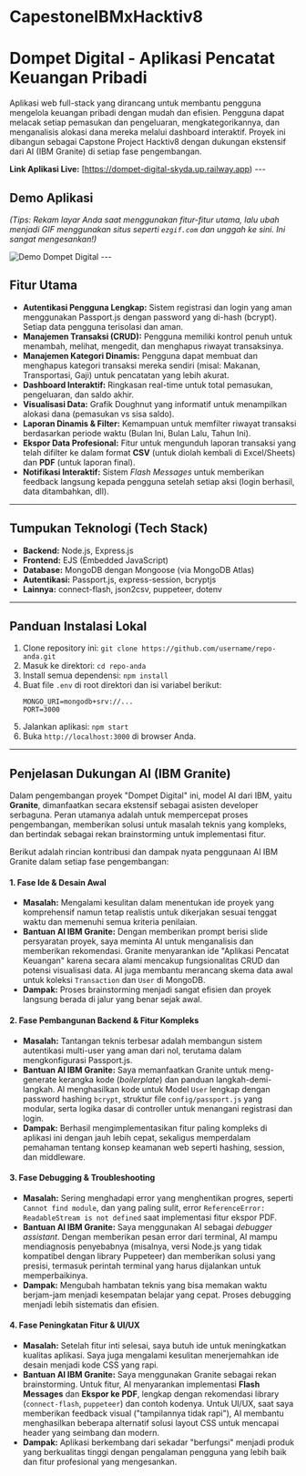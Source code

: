 # CapestoneIBMxHacktiv8

# Dompet Digital - Aplikasi Pencatat Keuangan Pribadi

Aplikasi web full-stack yang dirancang untuk membantu pengguna mengelola keuangan pribadi dengan mudah dan efisien. Pengguna dapat melacak setiap pemasukan dan pengeluaran, mengkategorikannya, dan menganalisis alokasi dana mereka melalui dashboard interaktif. Proyek ini dibangun sebagai Capstone Project Hacktiv8 dengan dukungan ekstensif dari AI (IBM Granite) di setiap fase pengembangan.

**Link Aplikasi Live:** [https://dompet-digital-skyda.up.railway.app) ---

## Demo Aplikasi

*(Tips: Rekam layar Anda saat menggunakan fitur-fitur utama, lalu ubah menjadi GIF menggunakan situs seperti `ezgif.com` dan unggah ke sini. Ini sangat mengesankan!)*

![Demo Dompet Digital](https://media.giphy.com/media/v1.Y2lkPTc5MGI3NjExM3BvZTNqN2FkZXN6eXp5aWZ6c3V3ZTR3a3lwd3Z1ajV4b3RjYjN0MyZlcD12MV9pbnRlcm5hbF9naWZfYnlfaWQmY3Q9Zw/Lq4z2s44iI2iI/giphy.gif) ---

## Fitur Utama

-   **Autentikasi Pengguna Lengkap:** Sistem registrasi dan login yang aman menggunakan Passport.js dengan password yang di-hash (bcrypt). Setiap data pengguna terisolasi dan aman.
-   **Manajemen Transaksi (CRUD):** Pengguna memiliki kontrol penuh untuk menambah, melihat, mengedit, dan menghapus riwayat transaksinya.
-   **Manajemen Kategori Dinamis:** Pengguna dapat membuat dan menghapus kategori transaksi mereka sendiri (misal: Makanan, Transportasi, Gaji) untuk pencatatan yang lebih akurat.
-   **Dashboard Interaktif:** Ringkasan real-time untuk total pemasukan, pengeluaran, dan saldo akhir.
-   **Visualisasi Data:** Grafik Doughnut yang informatif untuk menampilkan alokasi dana (pemasukan vs sisa saldo).
-   **Laporan Dinamis & Filter:** Kemampuan untuk memfilter riwayat transaksi berdasarkan periode waktu (Bulan Ini, Bulan Lalu, Tahun Ini).
-   **Ekspor Data Profesional:** Fitur untuk mengunduh laporan transaksi yang telah difilter ke dalam format **CSV** (untuk diolah kembali di Excel/Sheets) dan **PDF** (untuk laporan final).
-   **Notifikasi Interaktif:** Sistem *Flash Messages* untuk memberikan feedback langsung kepada pengguna setelah setiap aksi (login berhasil, data ditambahkan, dll).

---

## Tumpukan Teknologi (Tech Stack)

-   **Backend:** Node.js, Express.js
-   **Frontend:** EJS (Embedded JavaScript)
-   **Database:** MongoDB dengan Mongoose (via MongoDB Atlas)
-   **Autentikasi:** Passport.js, express-session, bcryptjs
-   **Lainnya:** connect-flash, json2csv, puppeteer, dotenv

---

## Panduan Instalasi Lokal

1.  Clone repository ini: `git clone https://github.com/username/repo-anda.git`
2.  Masuk ke direktori: `cd repo-anda`
3.  Install semua dependensi: `npm install`
4.  Buat file `.env` di root direktori dan isi variabel berikut:
    ```
    MONGO_URI=mongodb+srv://...
    PORT=3000
    ```
5.  Jalankan aplikasi: `npm start`
6.  Buka `http://localhost:3000` di browser Anda.

---

## Penjelasan Dukungan AI (IBM Granite)

Dalam pengembangan proyek "Dompet Digital" ini, model AI dari IBM, yaitu **Granite**, dimanfaatkan secara ekstensif sebagai asisten developer serbaguna. Peran utamanya adalah untuk mempercepat proses pengembangan, memberikan solusi untuk masalah teknis yang kompleks, dan bertindak sebagai rekan brainstorming untuk implementasi fitur.

Berikut adalah rincian kontribusi dan dampak nyata penggunaan AI IBM Granite dalam setiap fase pengembangan:

#### 1. Fase Ide & Desain Awal
* **Masalah:** Mengalami kesulitan dalam menentukan ide proyek yang komprehensif namun tetap realistis untuk dikerjakan sesuai tenggat waktu dan memenuhi semua kriteria penilaian.
* **Bantuan AI IBM Granite:** Dengan memberikan prompt berisi slide persyaratan proyek, saya meminta AI untuk menganalisis dan memberikan rekomendasi. Granite menyarankan ide "Aplikasi Pencatat Keuangan" karena secara alami mencakup fungsionalitas CRUD dan potensi visualisasi data. AI juga membantu merancang skema data awal untuk koleksi `Transaction` dan `User` di MongoDB.
* **Dampak:** Proses brainstorming menjadi sangat efisien dan proyek langsung berada di jalur yang benar sejak awal.

#### 2. Fase Pembangunan Backend & Fitur Kompleks
* **Masalah:** Tantangan teknis terbesar adalah membangun sistem autentikasi multi-user yang aman dari nol, terutama dalam mengkonfigurasi Passport.js.
* **Bantuan AI IBM Granite:** Saya memanfaatkan Granite untuk meng-generate kerangka kode (*boilerplate*) dan panduan langkah-demi-langkah. AI menghasilkan kode untuk Model `User` lengkap dengan password hashing `bcrypt`, struktur file `config/passport.js` yang modular, serta logika dasar di controller untuk menangani registrasi dan login.
* **Dampak:** Berhasil mengimplementasikan fitur paling kompleks di aplikasi ini dengan jauh lebih cepat, sekaligus memperdalam pemahaman tentang konsep keamanan web seperti hashing, session, dan middleware.

#### 3. Fase Debugging & Troubleshooting
* **Masalah:** Sering menghadapi error yang menghentikan progres, seperti `Cannot find module`, dan yang paling sulit, error `ReferenceError: ReadableStream is not defined` saat implementasi fitur ekspor PDF.
* **Bantuan AI IBM Granite:** Saya menggunakan AI sebagai *debugger assistant*. Dengan memberikan pesan error dari terminal, AI mampu mendiagnosis penyebabnya (misalnya, versi Node.js yang tidak kompatibel dengan library Puppeteer) dan memberikan solusi yang presisi, termasuk perintah terminal yang harus dijalankan untuk memperbaikinya.
* **Dampak:** Mengubah hambatan teknis yang bisa memakan waktu berjam-jam menjadi kesempatan belajar yang cepat. Proses debugging menjadi lebih sistematis dan efisien.

#### 4. Fase Peningkatan Fitur & UI/UX
* **Masalah:** Setelah fitur inti selesai, saya butuh ide untuk meningkatkan kualitas aplikasi. Saya juga mengalami kesulitan menerjemahkan ide desain menjadi kode CSS yang rapi.
* **Bantuan AI IBM Granite:** Saya menggunakan Granite sebagai rekan brainstorming. Untuk fitur, AI menyarankan implementasi **Flash Messages** dan **Ekspor ke PDF**, lengkap dengan rekomendasi library (`connect-flash`, `puppeteer`) dan contoh kodenya. Untuk UI/UX, saat saya memberikan feedback visual ("tampilannya tidak rapi"), AI membantu menghasilkan beberapa alternatif solusi layout CSS untuk mencapai header yang seimbang dan modern.
* **Dampak:** Aplikasi berkembang dari sekadar "berfungsi" menjadi produk yang berkualitas tinggi dengan pengalaman pengguna yang lebih baik dan fitur profesional yang mengesankan.
